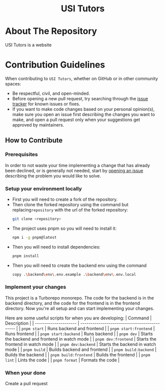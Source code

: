 <div align="center">

# USI Tutors

</div>

# About The Repository
USI Tutors is a website

# Contribution Guidelines

When contributing to `USI Tutors`, whether on GitHub or in other community spaces:

- Be respectful, civil, and open-minded.
- Before opening a new pull request, try searching through the [issue tracker](https://github.com/TrimNCut/USITutors/issues) for known issues or fixes.
- If you want to make code changes based on your personal opinion(s), make sure you open an issue first describing the changes you want to make, and open a pull request only when your suggestions get approved by maintainers.

## How to Contribute

### Prerequisites

In order to not waste your time implementing a change that has already been declined, or is generally not needed, start by [opening an issue](https://github.com/TrimNCut/USITutors/issues/new/choose) describing the problem you would like to solve.

### Setup your environment locally
- First you will need to create a fork of the repository.
- Then clone the forked repository using the command but replacing`repository` with the url of the forked repository:
  ```bash
  git clone <repository>
  ```
- The project uses pnpm so you will need to install it:
  ```bash
  npm i -g pnpm@latest
  ```
- Then you will need to install dependencies:
  ```bash
  pnpm install
  ```
- Then you will need to create the backend env using the command
  ```bash
  copy .\backend\env\.env.example .\backend\env\.env.local
  ```

### Implement your changes
This project is a Turborepo monorepo. The code for the backend is in the backend directory, and the code for the frontend is in the frontend directory. Now you're all setup and can start implementing your changes.

Here are some useful scripts for when you are developing:
| Command               | Description                                   |
| --------------------- | --------------------------------------------- |
| `pnpm start`          | Runs backend and frontend                     |
| `pnpm start:frontend` | Runs frontend                                 |
| `pnpm start:backend`  | Runs backend                                  |
| `pnpm dev`            | Starts the backend and frontend in watch mode |
| `pnpm dev:frontend`   | Starts the frontend in watch mode             |
| `pnpm dev:backend`    | Starts the backend in watch mode              |
| `pnpm build`          | Builds backend and frontend                   |
| `pnpm build:backend`  | Builds the backend                            |
| `pnpm build:frontend` | Builds the frontend                           |
| `pnpm lint`           | Lints the code                                |
| `pnpm format`         | Formats the code                              |

### When your done
Create a pull request
